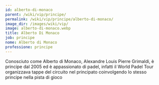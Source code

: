 ```yaml
---
id: alberto-di-monaco
parent: /wiki/vip/principe/
permalink: /wiki/vip/principe/alberto-di-monaco/
image_dir: /images/wiki/vip/
image: alberto-di-monaco.webp
title: Alberto Di Monaco
job: principe
nome: Alberto di Monaco
professione: principe
---
```

Conosciuto come Alberto di Monaco, Alexandre Louis Pierre Grimaldi, è principe dal 2005 ed è appassionato di padel, infatti il World Padel Tour organizzava tappe del circuito nel principato coinvolgendo lo stesso principe nella pista di gioco